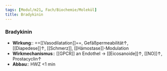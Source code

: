 ```yaml
---
tags: [Modul/m21, Fach/Biochemie/Molekül]
title: Bradykinin
---
```

### Bradykinin
- **Wirkung**:: ==[[Vasodilatation]]==, Gefäßpermeabilität↑, [[Diapedese]]↑, [[Schmerz]], [[Hämostase]]-Modulation
- **Wirkmechanismus**:: [[GPCR]] an Endothel → [[Eicosanoide]]↑, [[NO]]↑, Prostacyclin↑ 
- **Abbau**:: HWZ <1 min